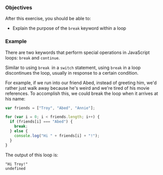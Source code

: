 <!--{ ids:[192], language:'JavaScript', type:'workshop', order: 2, name:'Break keyword', description:'Sometimes you just need a break from doing the same thing over and over...' }-->

### Objectives

After this exercise, you should be able to:

- Explain the purpose of the `break` keyword within a loop

### Example

There are two keywords that perform special operations in JavaScript loops: `break` and `continue`.

Similar to using `break `in a `switch` statement, using `break` in a loop discontinues the loop, usually in response to a certain condition.

For example, if we run into our friend Abed, instead of greeting him, we'd rather just walk away because he's weird and we're tired of his movie references. To accomplish this, we could break the loop when it arrives at his name:

```js
var friends = ["Troy", "Abed", "Annie"];

for (var i = 0; i < friends.length; i++) {
  if (friends[i] === "Abed") {
    break;
  } else {
    console.log("Hi " + friends[i] + "!");
  }
}
```

The output of this loop is:

```
"Hi Troy!"
undefined
```
